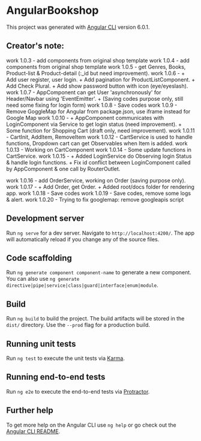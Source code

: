# AngularBookshop

This project was generated with [Angular CLI](https://github.com/angular/angular-cli) version 6.0.1.

## Creator's note:
work 1.0.3 - add components from original shop template
work 1.0.4 - add components from original shop template
work 1.0.5 - get Genres, Books, Product-list & Product-detail (:_id but need improvement).
work 1.0.6 - 
    + Add user register, user login.
    + Add pagination for ProductListComponent.
    + Add Check Plural.
    + Add show password button with icon (eye/eyeslash).
work 1.0.7 - AppComponent can get User 'asynchronously' for Header/Navbar using 'EventEmitter'.
    + (Saving codes purpose only, still need some fixing for login form)
work 1.0.8 - Save codes
work 1.0.9 - Remove GoggleMap for Angular from package.json, use iframe instead for Google Map
work 1.0.10 - 
    + AppComponent communicates with LoginComponent via Service to get login status (need improvement).
    + Some function for Shopping Cart (draft only, need improvement).
work 1.0.11 - CartInit, AddItem, RemoveItem
work 1.0.12 - CartService is used to handle functions, Dropdown cart can get Observables when Item is added.
work 1.0.13 - Working on CartComponent
work 1.0.14 - Some update functions in CartService.
work 1.0.15 - 
    + Added LoginService do Observing login Status & handle login functions.
    + Fix id conflict between LoginComponent called by AppComponent & one call by RouterOutlet.

work 1.0.16 - add OrderService, working on Order (saving purpose only).
work 1.0.17 - 
    + Add Order, get Order.
    + Added root/docs folder for rendering app.
work 1.0.18 - Save codes
work 1.0.19 - Save codes, remove some logs & alert.
work 1.0.20 - Trying to fix googlemap: remove googleapis script
## Development server

Run `ng serve` for a dev server. Navigate to `http://localhost:4200/`. The app will automatically reload if you change any of the source files.

## Code scaffolding

Run `ng generate component component-name` to generate a new component. You can also use `ng generate directive|pipe|service|class|guard|interface|enum|module`.

## Build

Run `ng build` to build the project. The build artifacts will be stored in the `dist/` directory. Use the `--prod` flag for a production build.

## Running unit tests

Run `ng test` to execute the unit tests via [Karma](https://karma-runner.github.io).

## Running end-to-end tests

Run `ng e2e` to execute the end-to-end tests via [Protractor](http://www.protractortest.org/).

## Further help

To get more help on the Angular CLI use `ng help` or go check out the [Angular CLI README](https://github.com/angular/angular-cli/blob/master/README.md).
